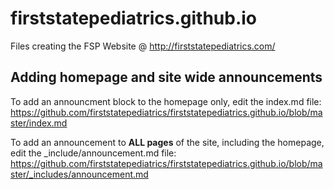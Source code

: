 # firststatepediatrics.github.io
Files creating the FSP Website @ http://firststatepediatrics.com/

## Adding homepage and site wide announcements
To add an announcment block to the homepage only, edit the index.md file:
https://github.com/firststatepediatrics/firststatepediatrics.github.io/blob/master/index.md

To add an announcement to **ALL pages** of the site, including the homepage, edit the _include/announcement.md file:
https://github.com/firststatepediatrics/firststatepediatrics.github.io/blob/master/_includes/announcement.md

